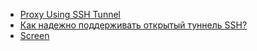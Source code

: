 * [Proxy Using SSH Tunnel](/articles/Proxy%20Using%20SSH%20Tunnel.md)
* [Как надежно поддерживать открытый туннель SSH?](/articles/%D0%9A%D0%B0%D0%BA%20%D0%BD%D0%B0%D0%B4%D0%B5%D0%B6%D0%BD%D0%BE%20%D0%BF%D0%BE%D0%B4%D0%B4%D0%B5%D1%80%D0%B6%D0%B8%D0%B2%D0%B0%D1%82%D1%8C%20%D0%BE%D1%82%D0%BA%D1%80%D1%8B%D1%82%D1%8B%D0%B9%20%D1%82%D1%83%D0%BD%D0%BD%D0%B5%D0%BB%D1%8C%20SSH%253F.md)
* [Screen](/articles/Screen.md)
